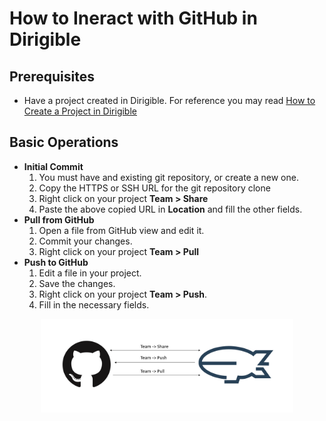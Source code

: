 # How to Ineract with GitHub in Dirigible
## Prerequisites
* Have a project created in Dirigible. For reference you may read [How to Create a Project in Dirigible](https://github.com/dirigiblelabs/curriculum/blob/master/IvetaChampoeva/Documentation/Basic%20Steps/Dirigible%20Basics%20-%20Create%20Project.md)
## Basic Operations
* **Initial Commit**
  1. You must have and existing git repository, or create a new one.
  2. Copy the HTTPS or SSH URL for the git repository clone
  3. Right click on your project **Team > Share**
  4. Paste the above copied URL in **Location** and fill the other fields.
* **Pull from GitHub**
  1. Open a file from GitHub view and edit it.
  2. Commit your changes.
  3. Right click on your project **Team > Pull**
* **Push to GitHub**
  1. Edit a file in your project.
  2. Save the changes.
  3. Right click on your project **Team > Push**.
  4. Fill in the necessary fields.

<p align="center">
  <img src="GitHub_Interactions.png" width="80%" alt="github_dirigible_communication"/>
</p>
